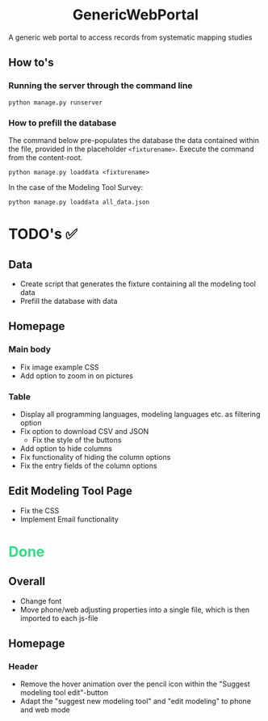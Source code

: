 <h1 align="center">GenericWebPortal</h1>
A generic web portal to access records from systematic mapping studies

## How to's

### Running the server through the command line

```commandline
python manage.py runserver
```

### How to prefill the database

The command below pre-populates the database the data contained within the file, provided in the placeholder 
``<fixturename>``. Execute the command from the content-root.
```commandline
python manage.py loaddata <fixturename>
```

In the case of the Modeling Tool Survey:
```commandline
python manage.py loaddata all_data.json
```

# TODO's ✅

## Data
* Create script that generates the fixture containing all the modeling tool data
* Prefill the database with data

## Homepage
### Main body
* Fix image example CSS
* Add option to zoom in on pictures

### Table
* Display all programming languages, modeling languages etc. as filtering option
* Fix option to download CSV and JSON
  * Fix the style of the buttons
* Add option to hide columns
* Fix functionality of hiding the column options
* Fix the entry fields of the column options

## Edit Modeling Tool Page
* Fix the CSS
* Implement Email functionality

<h1 style="color: #32DE84;">Done</h1>

## Overall
* Change font
* Move phone/web adjusting properties into a single file, which is then imported to each js-file

## Homepage
### Header
* Remove the hover animation over the pencil icon within the "Suggest modeling tool edit"-button
* Adapt the "suggest new modeling tool" and "edit modeling" to phone and web mode
